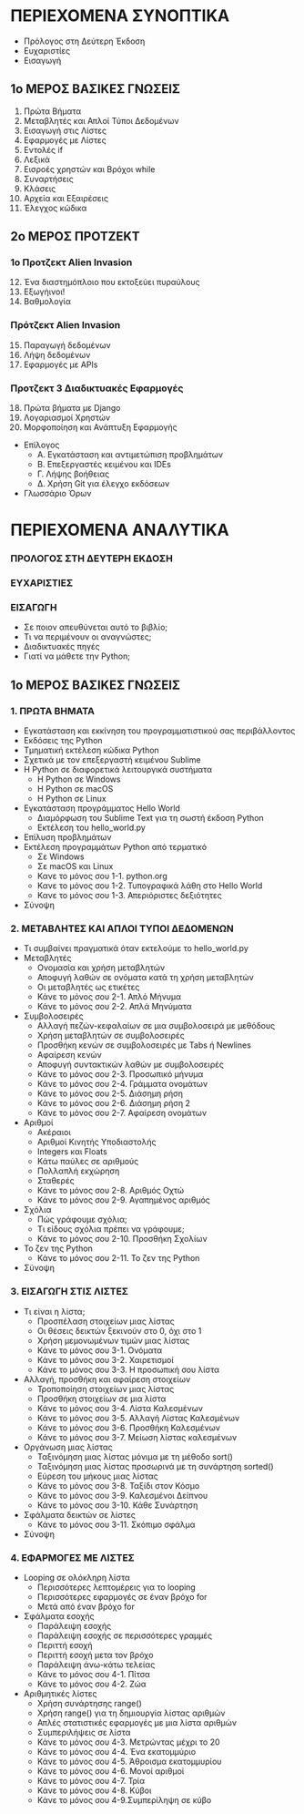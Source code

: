 # ΠΕΡΙΕΧΟΜΕΝΑ ΣΥΝΟΠΤΙΚΑ

- Πρόλογος στη Δεύτερη Έκδοση
- Ευχαριστίες
- Εισαγωγή

## 1ο ΜΕΡΟΣ ΒΑΣΙΚΕΣ ΓΝΩΣΕΙΣ

1. Πρώτα Βήματα
2. Μεταβλητές και Απλοί Τύποι Δεδομένων
3. Εισαγωγή στις Λίστες
4. Εφαρμογές με Λίστες
5. Εντολές if
6. Λεξικά
7. Εισροές χρηστών και Βρόχοι while
8. Συναρτήσεις
9. Κλάσεις
10. Αρχεία και Εξαιρέσεις
11. Έλεγχος κώδικα

## 2o ΜΕΡΟΣ ΠΡΟΤΖΕΚΤ

### 1o Προτζεκτ Alien Invasion

12. Ένα διαστημόπλοιο που εκτοξεύει πυραύλους
13. Εξωγήινοι!
14. Βαθμολογία

### Πρότζεκτ Alien Invasion

15. Παραγωγή δεδομένων
16. Λήψη δεδομένων
17. Εφαρμογές με APIs

### Προτζεκτ 3 Διαδικτυακές Εφαρμογές

18. Πρώτα βήματα με Django
19. Λογαριασμοί Χρηστών
20. Μορφοποίηση και Ανάπτυξη Εφαρμογής

- Επίλογος
  - Α. Εγκατάσταση και αντιμετώπιση προβλημάτων
  - Β. Επεξεργαστές κειμένου και IDEs
  - Γ. Λήψης βοήθειας
  - Δ. Χρήση Git για έλεγχο εκδόσεων
 - Γλωσσάριο Όρων


 # ΠΕΡΙΕΧΟΜΕΝΑ ΑΝΑΛΥΤΙΚΑ

 ### ΠΡΟΛΟΓΟΣ ΣΤΗ ΔΕΥΤΕΡΗ ΕΚΔΟΣΗ 

 ### ΕΥΧΑΡΙΣΤΙΕΣ

 ### ΕΙΣΑΓΩΓΗ

 - Σε ποιον απευθύνεται αυτό το βιβλίο;
 - Τι να περιμένουν οι αναγνώστες;
 - Διαδικτυακές πηγές
 - Γιατί να μάθετε την Python;
 
 ## 1ο ΜΕΡΟΣ ΒΑΣΙΚΕΣ ΓΝΩΣΕΙΣ
 
 ### 1. ΠΡΩΤΑ ΒΗΜΑΤΑ

 - Εγκατάσταση και εκκίνηση του προγραμματιστικού σας περιβάλλοντος
  - Εκδόσεις της Python
  - Τμηματική εκτέλεση κώδικα Python
  - Σχετικά με τον επεξεργαστή κειμένου Sublime
- Η Python σε διαφορετικά λειτουργικά συστήματα
  - Η Python σε Windows
  - Η Python σε macOS
  - Η Python σε Linux
-  Εγκατάσταση προγράμματος Hello World
   -  Διαμόρφωση του Sublime Text για τη σωστή έκδοση Python
   - Εκτέλεση του hello_world.py
- Επίλυση προβλημάτων
- Εκτέλεση προγραμμάτων Python από τερματικό
  - Σε Windows
  - Σε macOS και Linux
  - Κανε το μόνος σου 1-1. python.org
  - Κανε το μόνος σου  1-2. Τυπογραφικά λάθη στο Hello World
  - Κανε το μόνος σου 1-3. Απεριόριστες δεξιότητες
- Σύνοψη

### 2. ΜΕΤΑΒΛΗΤΕΣ ΚΑΙ ΑΠΛΟΙ ΤΥΠΟΙ ΔΕΔΟΜΕΝΩΝ

- Τι συμβαίνει πραγματικά όταν εκτελούμε το hello_world.py
- Μεταβλητές
  - Ονομασία και χρήση μεταβλητών
  - Αποφυγή λαθών σε ονόματα κατά τη χρήση μεταβλητών
  - Οι μεταβλητές ως ετικέτες
  - Κάνε το μόνος σου 2-1. Απλό Μήνυμα
  - Κάνε το μόνος σου 2-2. Απλά Μηνύματα
- Συμβολοσειρές
  - Αλλαγή πεζών-κεφαλαίων σε μια συμβολοσειρά με μεθόδους
  - Χρήση μεταβλητών σε συμβολοσειρές
  - Προσθήκη κενών σε συμβολοσειρές με Tabs ή Newlines
  - Αφαίρεση κενών
  - Αποφυγή συντακτικών λαθών με συμβολοσειρές
  - Κάνε το μόνος σου 2-3. Προσωπικό μήνυμα
  - Κάνε το μόνος σου 2-4. Γράμματα ονομάτων
  - Κάνε το μόνος σου 2-5. Διάσημη ρήση
  - Κάνε το μόνος σου 2-6. Διάσημη ρήση 2
  - Κάνε το μόνος σου 2-7. Αφαίρεση ονομάτων
- Αριθμοί
  - Ακέραιοι
  - Αριθμοί Κινητής Υποδιαστολής
  - Integers και Floats
  - Κάτω παύλες σε αριθμούς
  - Πολλαπλή εκχώρηση
  - Σταθερές
  - Κάνε το μόνος σου 2-8. Αριθμός Οχτώ
  - Κάνε το μόνος σου 2-9. Αγαπημένος αριθμός
- Σχόλια
  - Πώς γράφουμε σχόλια;
  - Τι είδους σχόλια πρέπει να γράφουμε;
  - Κάνε το μόνος σου 2-10. Προσθήκη Σχολίων
- Το ζεν της Python
  - Κάνε το μόνος σου 2-11. Το ζεν της Python
- Σύνοψη

### 3. ΕΙΣΑΓΩΓΗ ΣΤΙΣ ΛΙΣΤΕΣ

- Τι είναι η λίστα;
  - Προσπέλαση στοιχείων μιας λίστας
  - Οι θέσεις δεικτών ξεκινούν στο 0, όχι στο 1
  - Χρήση μεμονωμένων τιμών μιας λίστας
  - Κάνε το μόνος σου 3-1. Ονόματα
  - Κάνε το μόνος σου 3-2. Χαιρετισμοί
  - Κάνε το μόνος σου 3-3. Η προσωπική σου λίστα
- Αλλαγή, προσθήκη και αφαίρεση στοιχείων
  - Τροποποίηση στοιχείων μιας λίστας
  - Προσθήκη στοιχείων σε μια λίστα
  - Κάνε το μόνος σου 3-4. Λίστα Καλεσμένων
  - Κάνε το μόνος σου 3-5. Αλλαγή Λίστας Καλεσμένων
  - Κάνε το μόνος σου 3-6. Προσθήκη Καλεσμένων
  - Κάνε το μόνος σου 3-7. Μείωση λίστας καλεσμένων
- Οργάνωση μιας λίστας
  - Ταξινόμηση μιας λίστας μόνιμα με τη μέθοδο sort()
  - Ταξινόμηση μιας λίστας προσωρινά με τη συνάρτηση sorted()
  - Εύρεση του μήκους μιας λίστας
  - Κάνε το μόνος σου 3-8. Ταξίδι στον Κόσμο
  - Κάνε το μόνος σου 3-9. Καλεσμένοι Δείπνου
  - Κάνε το μόνος σου 3-10. Κάθε Συνάρτηση
- Σφάλματα δεικτών σε λίστες
  - Κάνε το μόνος σου 3-11. Σκόπιμο σφάλμα
- Σύνοψη

### 4. ΕΦΑΡΜΟΓΕΣ ΜΕ ΛΙΣΤΕΣ

- Looping σε ολόκληρη λίστα
  - Περισσότερες λεπτομέρεις για το looping
  - Περισσότερες εφαρμογές σε έναν βρόχο for
  - Μετά από έναν βρόχο for
- Σφάλματα εσοχής
  - Παράλειψη εσοχής
  - Παράλειψη εσοχής σε περισσότερες γραμμές
  - Περιττή εσοχή
  - Περιττή εσοχή μετα τον βρόχο
  - Παράλειψη άνω-κάτω τελείας
  - Κάνε το μόνος σου 4-1. Πίτσα
  - Κάνε το μόνος σου 4-2. Ζώα
- Αριθμητικές λίστες
  - Χρήση συνάρτησης range()
  - Χρήση range() για τη δημιουργία λίστας αριθμών
  - Απλές στατιστικές εφαρμογές με μια λίστα αριθμών
  - Συμπεριλήψεις σε λίστα
  - Κάνε το μόνος σου 4-3. Μετρώντας μέχρι το 20
  - Κάνε το μόνος σου 4-4. Ένα εκατομμύριο
  - Κάνε το μόνος σου 4-5. Άθροισμα εκατομμυρίου
  - Κάνε το μόνος σου 4-6. Μονοί αριθμοί
  - Κάνε το μόνος σου 4-7. Τρία
  - Κάνε το μόνος σου 4-8. Κύβοι
  - Κάνε το μόνος σου 4-9.Συμπερίληψη σε κύβο
